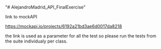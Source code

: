 "# AlejandroMadrid_API_FinalExercise" 

link to mockAPI

https://mockapi.io/projects/6192a21bd3ae6d0017da8218

the link is used as a parameter for all the test so please run the tests from the suite individualy per class.




